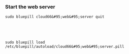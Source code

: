 ### Start the web server



	sudo bluepill cloud66&#95;web&#95;server quit

  



	sudo bluepill load /etc/bluepill/autoload/cloud66&#95;web&#95;server.pill



